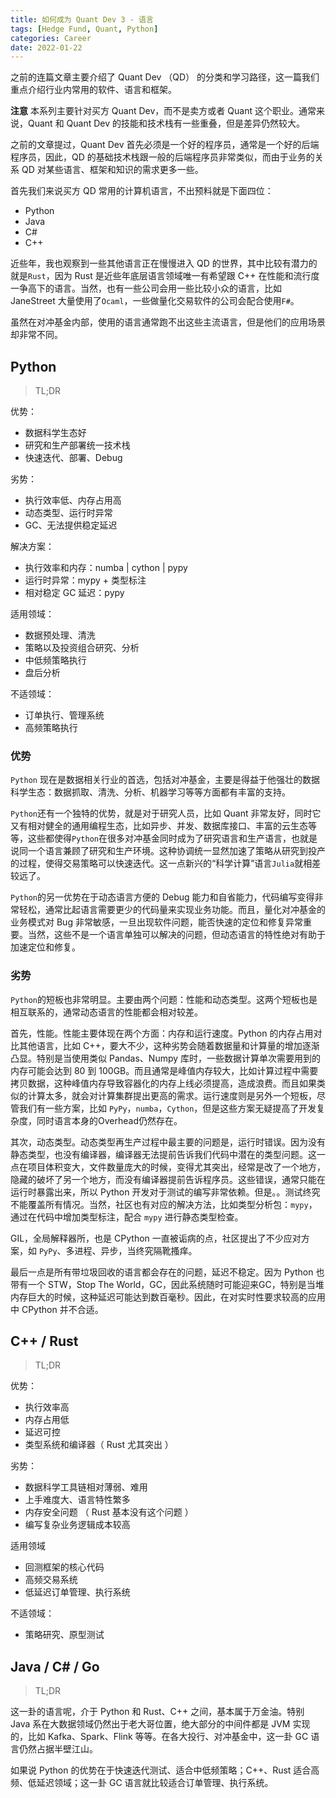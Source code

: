 ```yaml
---
title: 如何成为 Quant Dev 3 - 语言
tags: [Hedge Fund, Quant, Python]
categories: Career
date: 2022-01-22
---
```


之前的连篇文章主要介绍了 Quant Dev （QD） 的分类和学习路径，这一篇我们重点介绍行业内常用的软件、语言和框架。

**注意** 本系列主要针对买方 Quant Dev，而不是卖方或者 Quant 这个职业。通常来说，Quant 和 Quant Dev 的技能和技术栈有一些重叠，但是差异仍然较大。

之前的文章提过，Quant Dev 首先必须是一个好的程序员，通常是一个好的后端程序员，因此，QD 的基础技术栈跟一般的后端程序员非常类似，而由于业务的关系 QD 对某些语言、框架和知识的需求更多一些。


首先我们来说买方 QD 常用的计算机语言，不出预料就是下面四位：

- Python
- Java
- C#
- C++


近些年，我也观察到一些其他语言正在慢慢进入 QD 的世界，其中比较有潜力的就是`Rust`，因为 Rust 是近些年底层语言领域唯一有希望跟 C++ 在性能和流行度一争高下的语言。当然，也有一些公司会用一些比较小众的语言，比如 JaneStreet 大量使用了`Ocaml`，一些做量化交易软件的公司会配合使用`F#`。

虽然在对冲基金内部，使用的语言通常跑不出这些主流语言，但是他们的应用场景却非常不同。

## Python

> TL;DR

优势：

- 数据科学生态好
- 研究和生产部署统一技术栈
- 快速迭代、部署、Debug

劣势：

- 执行效率低、内存占用高
- 动态类型、运行时异常
- GC、无法提供稳定延迟

解决方案：

- 执行效率和内存：numba | cython | pypy
- 运行时异常：mypy + 类型标注
- 相对稳定 GC 延迟：pypy

适用领域：

- 数据预处理、清洗
- 策略以及投资组合研究、分析
- 中低频策略执行
- 盘后分析

不适领域：

- 订单执行、管理系统
- 高频策略执行

### 优势

`Python` 现在是数据相关行业的首选，包括对冲基金，主要是得益于他强壮的数据科学生态：数据抓取、清洗、分析、机器学习等等方面都有丰富的支持。

`Python`还有一个独特的优势，就是对于研究人员，比如 Quant 非常友好，同时它又有相对健全的通用编程生态，比如异步、并发、数据库接口、丰富的云生态等等，这些都使得`Python`在很多对冲基金同时成为了研究语言和生产语言，也就是说同一个语言兼顾了研究和生产环境。这种协调统一显然加速了策略从研究到投产的过程，使得交易策略可以快速迭代。这一点新兴的“科学计算”语言`Julia`就相差较远了。

`Python`的另一优势在于动态语言方便的 Debug 能力和自省能力，代码编写变得非常轻松，通常比起语言需要更少的代码量来实现业务功能。而且，量化对冲基金的业务模式对 Bug 非常敏感，一旦出现软件问题，能否快速的定位和修复异常重要。当然，这些不是一个语言单独可以解决的问题，但动态语言的特性绝对有助于加速定位和修复。


### 劣势

`Python`的短板也非常明显。主要由两个问题：性能和动态类型。这两个短板也是相互联系的，通常动态语言的性能都会相对较差。

首先，性能。性能主要体现在两个方面：内存和运行速度。Python 的内存占用对比其他语言，比如 C++，要大不少，这种劣势会随着数据量和计算量的增加逐渐凸显。特别是当使用类似 Pandas、Numpy 库时，一些数据计算单次需要用到的内存可能会达到 80 到 100GB。而且通常是峰值内存较大，比如计算过程中需要拷贝数据，这种峰值内存导致容器化的内存上线必须提高，造成浪费。而且如果类似的计算太多，就会对计算集群提出更高的需求。运行速度则是另外一个短板，尽管我们有一些方案，比如 `PyPy`，`numba`，`Cython`，但是这些方案无疑提高了开发复杂度，同时语言本身的Overhead仍然存在。

其次，动态类型。动态类型再生产过程中最主要的问题是，运行时错误。因为没有静态类型，也没有编译器，编译器无法提前告诉我们代码中潜在的类型问题。这一点在项目体积变大，文件数量庞大的时候，变得尤其突出，经常是改了一个地方，隐藏的破坏了另一个地方，而没有编译器提前告诉程序员。这些错误，通常只能在运行时暴露出来，所以 Python 开发对于测试的编写非常依赖。但是。。测试终究不能覆盖所有情况。当然，社区也有对应的解决方法，比如类型分析包：`mypy`，通过在代码中增加类型标注，配合 `mypy` 进行静态类型检查。

GIL，全局解释器所，也是 CPython 一直被诟病的点，社区提出了不少应对方案，如 `PyPy`、多进程、异步，当终究隔靴搔痒。

最后一点是所有带垃圾回收的语言都会存在的问题，延迟不稳定。因为 Python 也带有一个 STW，Stop The World，GC，因此系统随时可能迎来GC，特别是当堆内存巨大的时候，这种延迟可能达到数百毫秒。因此，在对实时性要求较高的应用中 CPython 并不合适。

## C++ / Rust

> TL;DR

优势：

- 执行效率高
- 内存占用低
- 延迟可控
- 类型系统和编译器（ Rust 尤其突出 ）

劣势：

- 数据科学工具链相对薄弱、难用
- 上手难度大、语言特性繁多
- 内存安全问题 （ Rust 基本没有这个问题 ）
- 编写复杂业务逻辑成本较高

适用领域

- 回测框架的核心代码
- 高频交易系统
- 低延迟订单管理、执行系统

不适领域：

- 策略研究、原型测试

## Java / C# / Go

> TL;DR

这一卦的语言呢，介于 Python 和 Rust、C++ 之间，基本属于万金油。特别 Java 系在大数据领域仍然出于老大哥位置，绝大部分的中间件都是 JVM 实现的，比如 Kafka、Spark、Flink 等等。在各大投行、对冲基金中，这一卦 GC 语言仍然占据半壁江山。

如果说 Python 的优势在于快速迭代测试、适合中低频策略；C++、Rust 适合高频、低延迟领域；这一卦 GC 语言就比较适合订单管理、执行系统。
